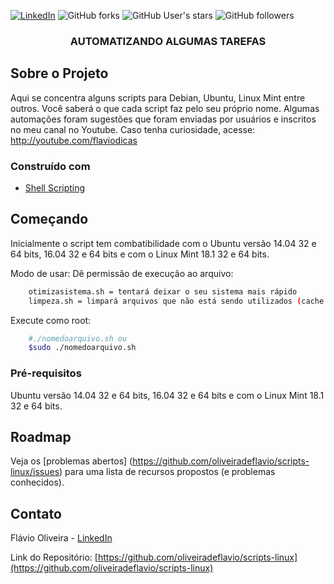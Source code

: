 
[![LinkedIn][linkedin-shield]][linkedin-url]
![GitHub forks](https://img.shields.io/github/forks/oliveiradeflavio/scripts-linux?style=for-the-badge)
![GitHub User's stars](https://img.shields.io/github/stars/oliveiradeflavio?style=for-the-badge)
![GitHub followers](https://img.shields.io/github/followers/oliveiradeflavio?style=for-the-badge)


<h3 align="center">AUTOMATIZANDO ALGUMAS TAREFAS</h3>


<!-- ABOUT THE PROJECT -->
## Sobre o Projeto
Aqui se concentra alguns scripts para Debian, Ubuntu, Linux Mint entre outros. Você saberá o que cada script faz pelo seu próprio nome. Algumas automações foram sugestões que foram enviadas por usuários e inscritos no meu canal no Youtube. Caso tenha curiosidade, acesse: http://youtube.com/flaviodicas


### Construído com

* [Shell Scripting](https://pt.wikipedia.org/wiki/Shell_script)


<!-- GETTING STARTED -->
## Começando

Inicialmente o script tem combatibilidade com o Ubuntu versão 14.04 32 e 64 bits, 16.04 32 e 64 bits e com o Linux Mint 18.1 32 e 64 bits.

Modo de usar:
Dê permissão de execução ao arquivo:
```sh
    otimizasistema.sh = tentará deixar o seu sistema mais rápido
    limpeza.sh = limpará arquivos que não está sendo utilizados (cache de Terminal, etc)
```

Execute como root: 
```sh
    #./nomedoarquivo.sh ou 
    $sudo ./nomedoarquivo.sh
```


### Pré-requisitos

 Ubuntu versão 14.04 32 e 64 bits, 16.04 32 e 64 bits e com o Linux Mint 18.1 32 e 64 bits.

<!-- ROADMAP -->
## Roadmap

Veja os [problemas abertos] (https://github.com/oliveiradeflavio/scripts-linux/issues) para uma lista de recursos propostos (e problemas conhecidos).


<!-- CONTACT -->
## Contato

Flávio Oliveira - [LinkedIn](https://www.linkedin.com/in/fladoliveira/)

Link do Repositório: [https://github.com/oliveiradeflavio/scripts-linux](https://github.com/oliveiradeflavio/scripts-linux)



<!-- MARKDOWN LINKS & IMAGES -->
<!-- https://www.markdownguide.org/basic-syntax/#reference-style-links -->
[linkedin-shield]: https://img.shields.io/badge/-LinkedIn-black.svg?style=for-the-badge&logo=linkedin&colorB=555
[linkedin-url]: https://www.linkedin.com/in/fladoliveira/
